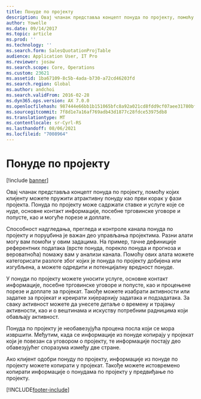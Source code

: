 ```yaml
---
title: Понуде по пројекту
description: Овај чланак представља концепт понуда по пројекту, помоћу којих клијенту можете пружити атрактивну понуду као први корак у фази пројекта. Понуда по пројекту може садржати ставке и услуге које се нуде, основне контакт информације, посебне трговинске уговоре и попусте, као и могуће порезе и доплате.
author: Yowelle
ms.date: 09/14/2017
ms.topic: article
ms.prod: ''
ms.technology: ''
ms.search.form: SalesQuotationProjTable
audience: Application User, IT Pro
ms.reviewer: josaw
ms.search.scope: Core, Operations
ms.custom: 23621
ms.assetid: 1ba67109-8c5b-4ada-b730-a72cd46203fd
ms.search.region: Global
ms.author: andchoi
ms.search.validFrom: 2016-02-28
ms.dyn365.ops.version: AX 7.0.0
ms.openlocfilehash: 987444e66bb1b151065bfc8a92a021cd8fdd9cf07aee31780bf7607dc4de221c
ms.sourcegitcommit: 7f8d1e7a16af769adb43d1877c28fdce53975db8
ms.translationtype: MT
ms.contentlocale: sr-Cyrl-RS
ms.lasthandoff: 08/06/2021
ms.locfileid: "7008964"
---
```

# <a name="project-quotations"></a>Понуде по пројекту

[!include [banner](../includes/banner.md)]

Овај чланак представља концепт понуда по пројекту, помоћу којих клијенту можете пружити атрактивну понуду као први корак у фази пројекта. Понуда по пројекту може садржати ставке и услуге које се нуде, основне контакт информације, посебне трговинске уговоре и попусте, као и могуће порезе и доплате. 

Способност надгледања, прегледа и контроле канала понуда по пројекту и поруџбина је важан део управљања пројектима. Разни алати могу вам помоћи у овим задацима. На пример, тачне дефиниције референтних података (врсте понуда, порекло понуда и прогноза и вероватноћа) помажу вам у анализи канала. Помоћу ових алата можете категорисати разлоге због којих је понуда по пројекту добијена или изгубљена, а можете одредити и потенцијалну вредност понуде. 

У понуди по пројекту можете уносити услуге, основне контакт информације, посебне трговинске уговоре и попусте, као и процењене порезе и доплате за пројекат. Такође можете изабрати активности или задатке за пројекат и креирати хијерархију задатака и подзадатака. За сваку активност можете да унесете детаље о времену и трајању активности, као и о вештинама и искуству потребним радницима који обављају активност. 

Понуда по пројекту је необавезујућа процена посла који се мора извршити. Међутим, када се информације из понуде копирају у пројекат који је повезан са уговором о пројекту, те информације постају део обавезујућег споразума између две стране. 

Ако клијент одобри понуду по пројекту, информације из понуде по пројекту можете копирати у пројекат. Такође можете истовремено копирати информације о понудама по пројекту у предвиђање по пројекту.





[!INCLUDE[footer-include](../includes/footer-banner.md)]